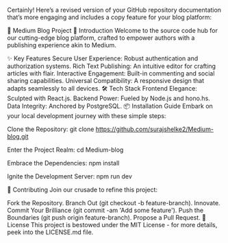 Certainly! Here’s a revised version of your GitHub repository documentation that’s more engaging and includes a copy feature for your blog platform:

📝 Medium Blog Project
🚀 Introduction
Welcome to the source code hub for our cutting-edge blog platform, crafted to empower authors with a publishing experience akin to Medium.

✨ Key Features
Secure User Experience: Robust authentication and authorization systems.
Rich Text Publishing: An intuitive editor for crafting articles with flair.
Interactive Engagement: Built-in commenting and social sharing capabilities.
Universal Compatibility: A responsive design that adapts seamlessly to all devices.
🛠️ Tech Stack
Frontend Elegance: Sculpted with React.js.
Backend Power: Fueled by Node.js and hono.hs.
Data Integrity: Anchored by PostgreSQL.
📦 Installation Guide
Embark on your local development journey with these simple steps:

Clone the Repository:
git clone https://github.com/surajshelke2/Medium-blog.git

Enter the Project Realm:
cd Medium-blog

Embrace the Dependencies:
npm install

Ignite the Development Server:
npm run dev

🤝 Contributing
Join our crusade to refine this project:

Fork the Repository.
Branch Out (git checkout -b feature-branch).
Innovate.
Commit Your Brilliance (git commit -am 'Add some feature').
Push the Boundaries (git push origin feature-branch).
Propose a Pull Request.
📄 License
This project is bestowed under the MIT License - for more details, peek into the LICENSE.md file.

